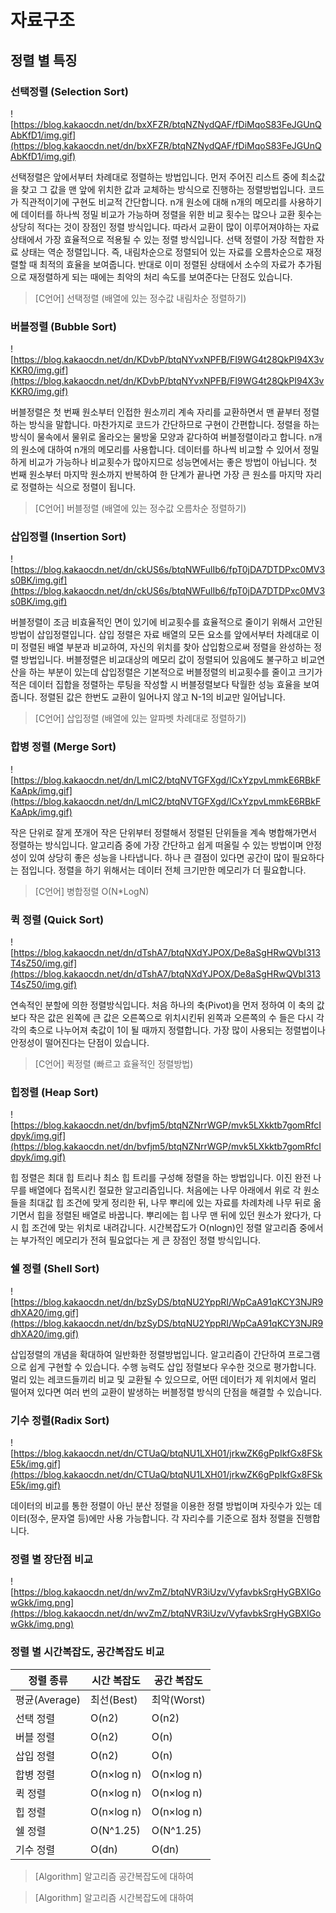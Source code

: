 # 자료구조

## **정렬 별 특징**

### **선택정렬 (Selection Sort)**

![https://blog.kakaocdn.net/dn/bxXFZR/btqNZNydQAF/fDiMqoS83FeJGUnQAbKfD1/img.gif](https://blog.kakaocdn.net/dn/bxXFZR/btqNZNydQAF/fDiMqoS83FeJGUnQAbKfD1/img.gif)

선택정렬은 앞에서부터 차례대로 정렬하는 방법입니다. 먼저 주어진 리스트 중에 최소값을 찾고 그 값을 맨 앞에 위치한 값과 교체하는 방식으로 진행하는 정렬방법입니다. 코드가 직관적이기에 구현도 비교적 간단합니다. n개 원소에 대해 n개의 메모리를 사용하기에 데이터를 하나씩 정밀 비교가 가능하며 정렬을 위한 비교 횟수는 많으나 교환 횟수는 상당히 적다는 것이 장점인 정렬 방식입니다. 따라서 교환이 많이 이루어져야하는 자료 상태에서 가장 효율적으로 적용될 수 있는 정렬 방식입니다. 선택 정렬이 가장 적합한 자료 상태는 역순 정렬입니다. 즉, 내림차순으로 정렬되어 있는 자료를 오름차순으로 재정렬할 때 최적의 효율을 보여줍니다. 반대로 이미 정렬된 상태에서 소수의 자료가 추가됨으로 재정렬하게 되는 때에는 최악의 처리 속도를 보여준다는 단점도 있습니다.

> [C언어] 선택정렬 (배열에 있는 정수값 내림차순 정렬하기)

### **버블정렬 (Bubble Sort)**

![https://blog.kakaocdn.net/dn/KDvbP/btqNYvxNPFB/FI9WG4t28QkPI94X3vKKR0/img.gif](https://blog.kakaocdn.net/dn/KDvbP/btqNYvxNPFB/FI9WG4t28QkPI94X3vKKR0/img.gif)

버블정렬은 첫 번째 원소부터 인접한 원소끼리 계속 자리를 교환하면서 맨 끝부터 정렬하는 방식을 말합니다. 마찬가지로 코드가 간단하므로 구현이 간편합니다. 정렬을 하는 방식이 물속에서 물위로 올라오는 물방울 모양과 같다하여 버블정렬이라고 합니다. n개의 원소에 대하여 n개의 메모리를 사용합니다. 데이터를 하나씩 비교할 수 있어서 정밀하게 비교가 가능하나 비교횟수가 많아지므로 성능면에서는 좋은 방법이 아닙니다. 첫 번째 원소부터 마지막 원소까지 반복하여 한 단계가 끝나면 가장 큰 원소를 마지막 자리로 정렬하는 식으로 정렬이 됩니다.

> [C언어] 버블정렬 (배열에 있는 정수값 오름차순 정렬하기)

### **삽입정렬 (Insertion Sort)**

![https://blog.kakaocdn.net/dn/ckUS6s/btqNWFulIb6/fpT0jDA7DTDPxc0MV3s0BK/img.gif](https://blog.kakaocdn.net/dn/ckUS6s/btqNWFulIb6/fpT0jDA7DTDPxc0MV3s0BK/img.gif)

버블정렬이 조금 비효율적인 면이 있기에 비교횟수를 효율적으로 줄이기 위해서 고안된 방법이 삽입정렬입니다. 삽입 정렬은 자료 배열의 모든 요소를 앞에서부터 차례대로 이미 정렬된 배열 부분과 비교하여, 자신의 위치를 찾아 삽입함으로써 정렬을 완성하는 정렬 방법입니다. 버블정렬은 비교대상의 메모리 값이 정렬되어 있음에도 불구하고 비교연산을 하는 부분이 있는데 삽입정렬은 기본적으로 버블정렬의 비교횟수를 줄이고 크기가 적은 데이터 집합을 정렬하는 루팅을 작성할 시 버블정렬보다 탁월한 성능 효율을 보여줍니다. 정렬된 값은 한번도 교환이 일어나지 않고 N-1의 비교만 일어납니다.

> [C언어] 삽입정렬 (배열에 있는 알파벳 차례대로 정렬하기)

### **합병 정렬 (Merge Sort)**

![https://blog.kakaocdn.net/dn/LmIC2/btqNVTGFXgd/lCxYzpvLmmkE6RBkFKaApk/img.gif](https://blog.kakaocdn.net/dn/LmIC2/btqNVTGFXgd/lCxYzpvLmmkE6RBkFKaApk/img.gif)

작은 단위로 잘게 쪼개어 작은 단위부터 정렬해서 정렬된 단위들을 계속 병합해가면서 정렬하는 방식입니다. 알고리즘 중에 가장 간단하고 쉽게 떠올릴 수 있는 방법이며 안정성이 있여 상당히 좋은 성능을 나타냅니다. 하나 큰 결점이 있다면 공간이 많이 필요하다는 점입니다. 정렬을 하기 위해서는 데이터 전체 크기만한 메모리가 더 필요합니다.

> [C언어] 병합정렬 O(N*LogN)

### **퀵 정렬 (Quick Sort)**

![https://blog.kakaocdn.net/dn/dTshA7/btqNXdYJPOX/De8aSgHRwQVbI313T4sZ50/img.gif](https://blog.kakaocdn.net/dn/dTshA7/btqNXdYJPOX/De8aSgHRwQVbI313T4sZ50/img.gif)

연속적인 분할에 의한 정렬방식입니다. 처음 하나의 축(Pivot)을 먼저 정하여 이 축의 값보다 작은 값은 왼쪽에 큰 값은 오른쪽으로 위치시킨뒤 왼쪽과 오른쪽의 수 들은 다시 각각의 축으로 나누어져 축값이 1이 될 때까지 정렬합니다. 가장 많이 사용되는 정렬법이나 안정성이 떨어진다는 단점이 있습니다.

> [C언어] 퀵정렬 (빠르고 효율적인 정렬방법)

### **힙정렬 (Heap Sort)**

![https://blog.kakaocdn.net/dn/bvfjm5/btqNZNrrWGP/mvk5LXkktb7gomRfcIdpyk/img.gif](https://blog.kakaocdn.net/dn/bvfjm5/btqNZNrrWGP/mvk5LXkktb7gomRfcIdpyk/img.gif)

힙 정렬은 최대 힙 트리나 최소 힙 트리를 구성해 정렬을 하는 방법입니다. 이진 완전 나무를 배열에다 접목시킨 절묘한 알고리즘입니다. 처음에는 나무 아래에서 위로 각 원소들을 최대값 힙 조건에 맞게 정리한 뒤, 나무 뿌리에 있는 자료를 차례차례 나무 뒤로 옮기면서 힙을 정렬된 배열로 바꿉니다. 뿌리에는 힙 나무 맨 뒤에 있던 원소가 왔다가, 다시 힙 조건에 맞는 위치로 내려갑니다. 시간복잡도가 O(nlogn)인 정렬 알고리즘 중에서는 부가적인 메모리가 전혀 필요없다는 게 큰 장점인 정렬 방식입니다.

### **쉘 정렬 (Shell Sort)**

![https://blog.kakaocdn.net/dn/bzSyDS/btqNU2YppRI/WpCaA91qKCY3NJR9dhXA20/img.gif](https://blog.kakaocdn.net/dn/bzSyDS/btqNU2YppRI/WpCaA91qKCY3NJR9dhXA20/img.gif)

삽입정렬의 개념을 확대하여 일반화한 정렬방법입니다. 알고리즘이 간단하여 프로그램으로 쉽게 구현할 수 있습니다. 수행 능력도 삽입 정렬보다 우수한 것으로 평가합니다. 멀리 있는 레코드들끼리 비교 및 교환될 수 있으므로, 어떤 데이터가 제 위치에서 멀리 떨어져 있다면 여러 번의 교환이 발생하는 버블정렬 방식의 단점을 해결할 수 있습니다.

### **기수 정렬(Radix Sort)**

![https://blog.kakaocdn.net/dn/CTUaQ/btqNU1LXH01/jrkwZK6gPpIkfGx8FSkE5k/img.gif](https://blog.kakaocdn.net/dn/CTUaQ/btqNU1LXH01/jrkwZK6gPpIkfGx8FSkE5k/img.gif)

데이터의 비교를 통한 정렬이 아닌 분산 정렬을 이용한 정렬 방법이며 자릿수가 있는 데이터(정수, 문자열 등)에만 사용 가능합니다. 각 자리수를 기준으로 점차 정렬을 진행합니다.

### **정렬 별 장단점 비교**

![https://blog.kakaocdn.net/dn/wvZmZ/btqNVR3iUzv/VyfavbkSrgHyGBXIGowGkk/img.png](https://blog.kakaocdn.net/dn/wvZmZ/btqNVR3iUzv/VyfavbkSrgHyGBXIGowGkk/img.png)

### **정렬 별 시간복잡도, 공간복잡도 비교**

| 정렬 종류     | 시간 복잡도 | 공간 복잡도 |
| ------------- | ----------- | ----------- |
| 평균(Average) | 최선(Best)  | 최악(Worst) |
| 선택 정렬     | O(n2)       | O(n2)       |
| 버블 정렬     | O(n2)       | O(n)        |
| 삽입 정렬     | O(n2)       | O(n)        |
| 합병 정렬     | O(n×log n)  | O(n×log n)  |
| 퀵 정렬       | O(n×log n)  | O(n×log n)  |
| 힙 정렬       | O(n×log n)  | O(n×log n)  |
| 쉘 정렬       | O(N^1.25)   | O(N^1.25)   |
| 기수 정렬     | O(dn)       | O(dn)       |

> [Algorithm] 알고리즘 공간복잡도에 대하여

> [Algorithm] 알고리즘 시간복잡도에 대하여